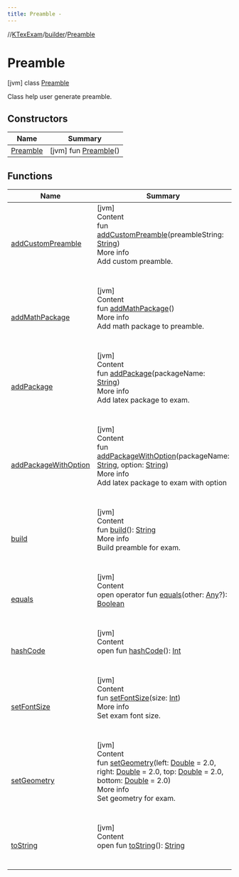 ```yaml
---
title: Preamble -
---
```

//[KTexExam](../../index.md)/[builder](../index.md)/[Preamble](index.md)



# Preamble  
 [jvm] class [Preamble](index.md)

Class help user generate preamble.

   


## Constructors  
  
|  Name|  Summary| 
|---|---|
| <a name="builder/Preamble/Preamble/#/PointingToDeclaration/"></a>[Preamble](-preamble.md)| <a name="builder/Preamble/Preamble/#/PointingToDeclaration/"></a> [jvm] fun [Preamble](-preamble.md)()   <br>


## Functions  
  
|  Name|  Summary| 
|---|---|
| <a name="builder/Preamble/addCustomPreamble/#kotlin.String/PointingToDeclaration/"></a>[addCustomPreamble](add-custom-preamble.md)| <a name="builder/Preamble/addCustomPreamble/#kotlin.String/PointingToDeclaration/"></a>[jvm]  <br>Content  <br>fun [addCustomPreamble](add-custom-preamble.md)(preambleString: [String](https://kotlinlang.org/api/latest/jvm/stdlib/kotlin/-string/index.html))  <br>More info  <br>Add custom preamble.  <br><br><br>
| <a name="builder/Preamble/addMathPackage/#/PointingToDeclaration/"></a>[addMathPackage](add-math-package.md)| <a name="builder/Preamble/addMathPackage/#/PointingToDeclaration/"></a>[jvm]  <br>Content  <br>fun [addMathPackage](add-math-package.md)()  <br>More info  <br>Add math package to preamble.  <br><br><br>
| <a name="builder/Preamble/addPackage/#kotlin.String/PointingToDeclaration/"></a>[addPackage](add-package.md)| <a name="builder/Preamble/addPackage/#kotlin.String/PointingToDeclaration/"></a>[jvm]  <br>Content  <br>fun [addPackage](add-package.md)(packageName: [String](https://kotlinlang.org/api/latest/jvm/stdlib/kotlin/-string/index.html))  <br>More info  <br>Add latex package to exam.  <br><br><br>
| <a name="builder/Preamble/addPackageWithOption/#kotlin.String#kotlin.String/PointingToDeclaration/"></a>[addPackageWithOption](add-package-with-option.md)| <a name="builder/Preamble/addPackageWithOption/#kotlin.String#kotlin.String/PointingToDeclaration/"></a>[jvm]  <br>Content  <br>fun [addPackageWithOption](add-package-with-option.md)(packageName: [String](https://kotlinlang.org/api/latest/jvm/stdlib/kotlin/-string/index.html), option: [String](https://kotlinlang.org/api/latest/jvm/stdlib/kotlin/-string/index.html))  <br>More info  <br>Add latex package to exam with option  <br><br><br>
| <a name="builder/Preamble/build/#/PointingToDeclaration/"></a>[build](build.md)| <a name="builder/Preamble/build/#/PointingToDeclaration/"></a>[jvm]  <br>Content  <br>fun [build](build.md)(): [String](https://kotlinlang.org/api/latest/jvm/stdlib/kotlin/-string/index.html)  <br>More info  <br>Build preamble for exam.  <br><br><br>
| <a name="kotlin/Any/equals/#kotlin.Any?/PointingToDeclaration/"></a>[equals](../../latex/-latex-question/-companion/index.md#%5Bkotlin%2FAny%2Fequals%2F%23kotlin.Any%3F%2FPointingToDeclaration%2F%5D%2FFunctions%2F-1181323363)| <a name="kotlin/Any/equals/#kotlin.Any?/PointingToDeclaration/"></a>[jvm]  <br>Content  <br>open operator fun [equals](../../latex/-latex-question/-companion/index.md#%5Bkotlin%2FAny%2Fequals%2F%23kotlin.Any%3F%2FPointingToDeclaration%2F%5D%2FFunctions%2F-1181323363)(other: [Any](https://kotlinlang.org/api/latest/jvm/stdlib/kotlin/-any/index.html)?): [Boolean](https://kotlinlang.org/api/latest/jvm/stdlib/kotlin/-boolean/index.html)  <br><br><br>
| <a name="kotlin/Any/hashCode/#/PointingToDeclaration/"></a>[hashCode](../../latex/-latex-question/-companion/index.md#%5Bkotlin%2FAny%2FhashCode%2F%23%2FPointingToDeclaration%2F%5D%2FFunctions%2F-1181323363)| <a name="kotlin/Any/hashCode/#/PointingToDeclaration/"></a>[jvm]  <br>Content  <br>open fun [hashCode](../../latex/-latex-question/-companion/index.md#%5Bkotlin%2FAny%2FhashCode%2F%23%2FPointingToDeclaration%2F%5D%2FFunctions%2F-1181323363)(): [Int](https://kotlinlang.org/api/latest/jvm/stdlib/kotlin/-int/index.html)  <br><br><br>
| <a name="builder/Preamble/setFontSize/#kotlin.Int/PointingToDeclaration/"></a>[setFontSize](set-font-size.md)| <a name="builder/Preamble/setFontSize/#kotlin.Int/PointingToDeclaration/"></a>[jvm]  <br>Content  <br>fun [setFontSize](set-font-size.md)(size: [Int](https://kotlinlang.org/api/latest/jvm/stdlib/kotlin/-int/index.html))  <br>More info  <br>Set exam font size.  <br><br><br>
| <a name="builder/Preamble/setGeometry/#kotlin.Double#kotlin.Double#kotlin.Double#kotlin.Double/PointingToDeclaration/"></a>[setGeometry](set-geometry.md)| <a name="builder/Preamble/setGeometry/#kotlin.Double#kotlin.Double#kotlin.Double#kotlin.Double/PointingToDeclaration/"></a>[jvm]  <br>Content  <br>fun [setGeometry](set-geometry.md)(left: [Double](https://kotlinlang.org/api/latest/jvm/stdlib/kotlin/-double/index.html) = 2.0, right: [Double](https://kotlinlang.org/api/latest/jvm/stdlib/kotlin/-double/index.html) = 2.0, top: [Double](https://kotlinlang.org/api/latest/jvm/stdlib/kotlin/-double/index.html) = 2.0, bottom: [Double](https://kotlinlang.org/api/latest/jvm/stdlib/kotlin/-double/index.html) = 2.0)  <br>More info  <br>Set geometry for exam.  <br><br><br>
| <a name="kotlin/Any/toString/#/PointingToDeclaration/"></a>[toString](../../latex/-latex-question/-companion/index.md#%5Bkotlin%2FAny%2FtoString%2F%23%2FPointingToDeclaration%2F%5D%2FFunctions%2F-1181323363)| <a name="kotlin/Any/toString/#/PointingToDeclaration/"></a>[jvm]  <br>Content  <br>open fun [toString](../../latex/-latex-question/-companion/index.md#%5Bkotlin%2FAny%2FtoString%2F%23%2FPointingToDeclaration%2F%5D%2FFunctions%2F-1181323363)(): [String](https://kotlinlang.org/api/latest/jvm/stdlib/kotlin/-string/index.html)  <br><br><br>

